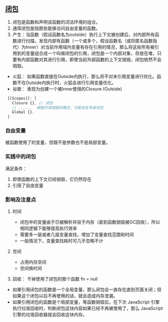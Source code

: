 ## [闭包](./basement/closure/closure1.js)
1. 闭包是函数和声明该函数的词法环境的组合。
2. 通常闭包是指那些能够访问自由变量的函数。
3. 产生：当函数（假设函数名为outside）执行上下文被创建后，对内部所有函数进行扫描，发现内部有函数（一个或多个，假设函数名（或将匿名函数指代）为Inner）对当前作用域内变量有存在引用的情况，那么将这些所有被引用到的变量组合成一个叫做闭包的引用，闭包是一个内部对象，存放在堆，只要有内部函数对其进行引用，即使当前外部函数的上下文销毁，闭包依然不会销毁。
 - 火狐： 如果函数直接在Outside内执行，那么将不对未引用变量进行优化。函数不在Outside内执行时，火狐会进行引用变量优化。
 - 谷歌： 表现为创建一个被Inner使用的Closure (Outside)

 ```js
  [[Scopes]]: [
    Closure {}, // 闭包
    // ......  根据作用域链的概念，可能存在多级闭包
    Global {},
  ]
 ```

### 自由变量
被函数使用了的变量，但既不是参数也不是局部变量。

### 实践中的闭包
满足条件：
1. 即使函数的上下文已经销毁，它仍然存在
2. 引用了自由变量

### 影响及注意点
1. 时间
    - 闭包中的变量由于已被解析并驻于内存（直到函数销毁被GC回收），所以相同逻辑下能够提高执行效率
    - 需要多一层或者几层变量查找，增加了变量查找范围和时间
    - 一般情况下，变量查找耗时可几乎忽略不计
2. 空间
    - 占用内存空间
    - 空间换时间

3. 回收： 干掉使用了闭包的那个函数 fn = null
  - 如果引用闭包的函数是一个全局变量，那么闭包会一直存在直到页面关闭；但如果这个闭包以后不再使用的话，就会造成内存泄漏。
  - 如果引用闭包的函数是个局部变量，等函数销毁后，在下次 JavaScript 引擎执行垃圾回收时，判断闭包这块内容如果已经不再被使用了，那么 JavaScript 引擎的垃圾回收器就会回收这块内存。

